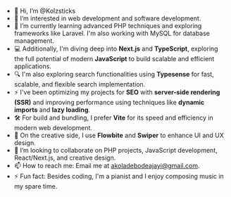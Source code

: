 - 👋 Hi, I’m @Kolzsticks
- 👀 I’m interested in web development and software development.
- 🌱 I’m currently learning advanced PHP techniques and exploring frameworks like Laravel. I'm also working with MySQL for database management.
- 💻 Additionally, I'm diving deep into **Next.js** and **TypeScript**, exploring the full potential of modern **JavaScript** to build scalable and efficient applications.
- 🔍 I'm also exploring search functionalities using **Typesense** for fast, scalable, and flexible search implementation.
- ⚡ I've been optimizing my projects for **SEO** with **server-side rendering (SSR)** and improving performance using techniques like **dynamic imports** and **lazy loading**.
- 🛠 For build and bundling, I prefer **Vite** for its speed and efficiency in modern web development.
- 🎨 On the creative side, I use **Flowbite** and **Swiper** to enhance UI and UX design.
- 💞️ I’m looking to collaborate on PHP projects, JavaScript development, React/Next.js, and creative design.
- 📫 How to reach me: Email me at akoladebodeajayi@gmail.com.
- ⚡ Fun fact: Besides coding, I'm a pianist and I enjoy composing music in my spare time.

<!---
Kolzsticks/Kolzsticks is a ✨ special ✨ repository because its `README.md` (this file) appears on your GitHub profile.
You can click the Preview link to take a look at your changes.
--->
